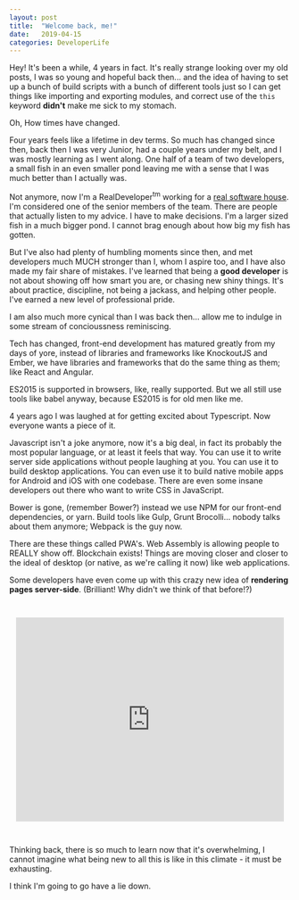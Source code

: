 ```yaml
---
layout: post
title:  "Welcome back, me!"
date:   2019-04-15
categories: DeveloperLife
---
```


Hey! It's been a while, 4 years in fact. It's really strange looking over my old posts, I was so young and hopeful back then... and the idea of having to set up a bunch of build scripts with a bunch of different tools just so I can get things like importing and exporting modules, and correct use of the ```this``` keyword **didn't** make me sick to my stomach.

Oh, How times have changed.

Four years feels like a lifetime in dev terms. So much has changed since then, back then I was very Junior, had a couple years under my belt, and I was mostly learning as I went along. One half of a team of two developers, a small fish in an even smaller pond leaving me with a sense that I was much better than I actually was.

Not anymore, now I'm a RealDeveloper<sup>tm</sup> working for a [real software house](https://codeweavers.net). I'm considered one of the senior members of the team. There are people that actually listen to my advice. I have to make decisions. I'm a larger sized fish in a much bigger pond. I cannot brag enough about how big my fish has gotten.

But I've also had plenty of humbling moments since then, and met developers much MUCH stronger than I, whom I aspire too, and I have also made my fair share of mistakes. I've learned that being a **good developer** is not about showing off how smart you are, or chasing new shiny things. It's about practice, discipline, not being a jackass, and helping other people. I've earned a new level of professional pride.

I am also much more cynical than I was back then... allow me to indulge in some stream of concioussness reminiscing.

Tech has changed, front-end development has matured greatly from my days of yore, instead of libraries and frameworks like KnockoutJS and Ember, we have libraries and frameworks that do the same thing as them; like React and Angular.

ES2015 is supported in browsers, like, really supported. But we all still use tools like babel anyway, because ES2015 is for old men like me.

4 years ago I was laughed at for getting excited about Typescript. Now everyone wants a piece of it.

Javascript isn't a joke anymore, now it's a big deal, in fact its probably the most popular language, or at least it feels that way. You can use it to write server side applications without people laughing at you. You can use it to build desktop applications. You can even use it to build native mobile apps for Android and iOS with one codebase. There are even some insane developers out there who want to write CSS in JavaScript.

Bower is gone, (remember Bower?) instead we use NPM for our front-end dependencies, or yarn. Build tools like Gulp, Grunt Brocolli... nobody talks about them anymore; Webpack is the guy now.

There are these things called PWA's. Web Assembly is allowing people to REALLY show off. Blockchain exists! Things are moving closer and closer to the ideal of desktop (or native, as we're calling it now) like web applications.

Some developers have even come up with this crazy new idea of **rendering pages server-side**. (Brilliant! Why didn't we think of that before!?)

<div style="display: flex; justify-content: center; margin: 3em 0">
<iframe src="https://giphy.com/embed/3o6MbqHiE376ktPX9K" width="480" height="366" frameBorder="0" class="giphy-embed" allowFullScreen></iframe>
</div>

Thinking back, there is so much to learn now that it's overwhelming, I cannot imagine what being new to all this is like in this climate - it must be exhausting.

I think I'm going to go have a lie down.
